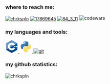 <h3 align="left">where to reach me:</h3>
<p align="left">
<a href="https://linkedin.com/in/chrkspln" target="blank"><img align="center" src="https://raw.githubusercontent.com/rahuldkjain/github-profile-readme-generator/master/src/images/icons/Social/linked-in-alt.svg" alt="chrkspln" height="30" width="40" /></a>
<a href="https://stackoverflow.com/users/17869645" target="blank"><img align="center" src="https://raw.githubusercontent.com/rahuldkjain/github-profile-readme-generator/master/src/images/icons/Social/stack-overflow.svg" alt="17869645" height="30" width="40" /></a>
<a href="https://www.leetcode.com/84_3_11" target="blank"><img align="center" src="https://raw.githubusercontent.com/rahuldkjain/github-profile-readme-generator/master/src/images/icons/Social/leet-code.svg" alt="84_3_11" height="30" width="40" /></a>
<img src="https://www.codewars.com/users/chrkspln/badges/small" alt="codewars"/>
</p>

<h3 align="left">my languages and tools:</h3>
<p align="left"> <a href="https://en.cppreference.com/w/" target="_blank" rel="noreferrer"> <img src="https://raw.githubusercontent.com/devicons/devicon/master/icons/cplusplus/cplusplus-original.svg" alt="cplusplus" width="40" height="40"/> </a> <a href="https://www.python.org" target="_blank" rel="noreferrer"> <img src="https://raw.githubusercontent.com/devicons/devicon/master/icons/python/python-original.svg" alt="python" width="40" height="40"/> </a> <a href="https://git-scm.com/" target="_blank" rel="noreferrer"> <img src="https://www.vectorlogo.zone/logos/git-scm/git-scm-icon.svg" alt="git" width="40" height="40"/> </a> </p>

<h3 align="left">my github statistics:</h3>
<p><img align="center" src="https://github-readme-streak-stats.herokuapp.com/?user=chrkspln&theme=dark" alt="chrkspln" /></p>
